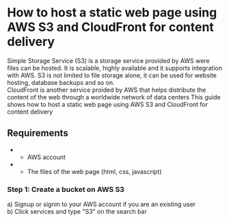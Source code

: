 # How to host a static web page using AWS S3 and CloudFront for content delivery

Simple Storage Service (S3) is a storage service provided by AWS were files can be hosted. It is scalable, highly available and it supports integration with AWS. S3 is not limited to file storage alone, it can be used for website hosting, database backups and so on.  
CloudFront is another service proided by AWS that helps distribute the content of the web through a worldwide network of data centers 
This guide shows how to host a static web page using AWS S3 and CloudFront for content delivery
## Requirements
- * AWS account  
- * The files of the web page (html, css, javascript)
### Step 1: Create a bucket on AWS S3
a) Signup or signin to your AWS account if you are an existing user  
b) Click services and type "S3" on the search bar


